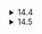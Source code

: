 <details>
  <summary>14.4</summary>

  There are inner join, left join, right join and full join. In set theory, these correspond to intersection, set differences and union, respectively. Inner join is useful when you want to only get rows that have matching values in both tables. The other joins (outer joins) are useful when you get want to retain rows whether they have matching values or not.
</details>

<details>
  <summary>14.5</summary>

  Denormalization is a technique to duplicate rows in a database. It's useful when you do many queries, where you have to repeatedly calculate joins. A disadvantage is that it takes up more space than the normalized version.
</details>
